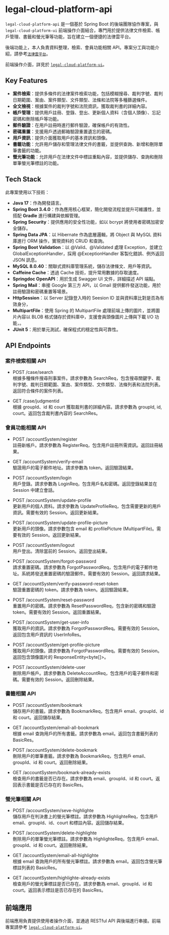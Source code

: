 # legal-cloud-platform-api

`legal-cloud-platform-api` 是一個基於 Spring Boot 的後端團隊協作專案，與 `legal-cloud-platform-ui` 前端操作介面結合，專門用於提供法律文件檢索、帳戶管理、書籤和螢光筆等功能，旨在建立一個便捷的法律雲平台。

後端功能上，本人負責資料整理，檢索、會員功能相關 API。專案分工與功能介紹，請參考[`法律雲平台`](https://drive.google.com/file/d/1wTQBqE7-hyoHqmEEiFOdTZp2Sd1eFX8n/view?usp=drive_link)。

前端操作介面，詳見於 [`legal-cloud-platform-ui`](https://github.com/rikka0823/legal-cloud-platform-ui)。

## Key Features

- **案件檢索**：提供多條件的法律案件檢索功能，包括模糊搜尋、裁判字號、裁判日期範圍、案由、案件類型、文件類型、法條和法院等多種篩選條件。
- **全文檢視**：根據案件的裁判字號和法院資訊，獲取裁判書的詳細內容。
- **帳戶管理**：提供用戶註冊、登錄、登出、更新個人資料（含個人頭像）、忘記密碼和刪除帳戶等功能。
- **郵件驗證**：在用戶註冊時進行郵件驗證，確保帳戶的有效性。
- **密碼重置**：支援用戶透過郵箱驗證重置遺忘的密碼。
- **用戶資訊**：提供介面獲取用戶的基本資訊和頭像。
- **書籤功能**：允許用戶儲存和管理法律文件的書籤，並提供查詢、新增和刪除單筆書籤的功能。
- **螢光筆功能**：允許用戶在法律文件中標註重點內容，並提供儲存、查詢和刪除單筆螢光筆標註的功能。

## Tech Stack

此專案使用以下技術：

- **Java 17**：作為開發語言。
- **Spring Boot 3.4.0**：作為應用核心框架，簡化開發流程並提升可維護性，並搭配 **Gradle** 進行構建與依賴管理。
- **Spring Security**：提供應用的安全性功能，如以 bcrypt 將使用者密碼加密安全儲存。
- **Spring Data JPA**：以 Hibernate 作為底層邏輯，將 Object 與 MySQL 資料庫進行 ORM 操作，實現資料的 CRUD 和查詢。
- **Spring Boot Validation**：以 @Valid、@Validated 處理 Exception，並建立 GlobalExceptionHandler，採用 @ExceptionHandler 客製化錯誤、例外返回 JSON 訊息。
- **MySQL 8.0.40**：關聯式資料庫管理系統，儲存法律條文、用戶等資訊。
- **Caffeine Cache**：透過 Cache 技術，提升常用數據的存取速度。
- **Springdoc OpenAPI**：用於生成 Swagger UI 文件，詳細描述 API 端點。
- **Spring Mail**：串接 Google 第三方 API，以 Gmail 提供郵件發送功能，用於註冊驗證和密碼重置等場景。
- **HttpSession**：以 Server 記錄登入時的 Seesion ID 並與資料庫比對是否為有效身分，
- **MultipartFile**：使用 Spring 的 MultipartFile 處理前端上傳的圖片，並將圖片內容以 BLOB 格式儲存於資料庫中，支援會員頭像圖片上傳與下載 I/O 功能，。
- **JUnit 5**：用於單元測試，確保程式的穩定性與可靠性。

## API Endpoints

### 案件檢索相關 API

- POST /case/search  
  根據多種條件搜尋刑事案件。請求參數為 SearchReq，包含搜尋關鍵字、裁判字號、裁判日期範圍、案由、案件類型、文件類型、法條列表和法院列表。返回符合條件的案件列表。

- GET /case/judgmentid  
  根據 groupId、id 和 court 獲取裁判書的詳細內容。請求參數為 groupId, id, court。返回包含裁判書內容的 SearchRes。

### 會員功能相關 API

- POST /accountSystem/register  
  註冊新帳戶。請求參數為 RegisterReq，包含用戶註冊所需資訊。返回註冊結果。

- GET /accountSystem/verify-email  
  驗證用戶的電子郵件地址。請求參數為 token。返回驗證結果。

- POST /accountSystem/login  
  用戶登錄。請求參數為 LoginReq，包含用戶名和密碼。返回登錄結果並在 Session 中建立會話。

- POST /accountSystem/update-profile  
  更新用戶的個人資料。請求參數為 UpdateProfileReq，包含需要更新的用戶資訊。需要有效的 Session。返回更新結果。

- POST /accountSystem/update-profile-picture  
  更新用戶的頭像。請求參數包含 email 和 profilePicture (MultipartFile)。需要有效的 Session。返回更新結果。

- POST /accountSystem/logout  
  用戶登出。清除當前的 Session。返回登出結果。

- POST /accountSystem/forgot-password  
  請求重置密碼。請求參數為 ForgotPasswordReq，包含用戶的電子郵件地址。系統將發送重置密碼的驗證郵件。需要有效的 Session。返回請求結果。

- GET /accountSystem/verify-password-reset-token  
  驗證重置密碼的 token。請求參數為 token。返回驗證結果。

- POST /accountSystem/reset-password  
  重置用戶的密碼。請求參數為 ResetPasswordReq，包含新的密碼和驗證 token。需要有效的 Session。返回重置結果。

- POST /accountSystem/get-user-info  
  獲取用戶的資訊。請求參數為 ForgotPasswordReq。需要有效的 Session。返回包含用戶資訊的 UserInfoRes。

- POST /accountSystem/get-profile-picture  
  獲取用戶的頭像。請求參數為 ForgotPasswordReq。需要有效的 Session。返回包含頭像圖片的 ResponseEntity<byte[]>。

- POST /accountSystem/delete-user  
  刪除用戶帳戶。請求參數為 DeleteAccountReq，包含用戶的電子郵件和密碼。需要有效的 Session。返回刪除結果。

### 書籤相關 API

- POST /accountSystem/bookmark  
  儲存用戶的書籤。請求參數為 BookmarkReq，包含用戶 email、groupId、id 和 court。返回儲存結果。

- GET /accountSystem/email-all-bookmark  
  根據 email 查詢用戶的所有書籤。請求參數為 email。返回包含書籤列表的 BasicRes。

- POST /accountSystem/delete-bookmark  
  刪除用戶的單筆書籤。請求參數為 BookmarkReq，包含用戶 email、groupId、id 和 court。返回刪除結果。

- GET /accountSystem/bookmark-already-exists  
  檢查用戶的書籤是否已存在。請求參數為 email、groupId、id 和 court。返回表示書籤是否已存在的 BasicRes。

### 螢光筆相關 API

- POST /accountSystem/seve-highlighte  
  儲存用戶在判決書上的螢光筆標註。請求參數為 HighlighteReq，包含用戶 email、groupId、id、court 和標註內容。返回儲存結果。

- POST /accountSystem/delete-highlighte  
  刪除用戶的單筆螢光筆標註。請求參數為 HighlighteReq，包含用戶 email、groupId、id 和 court。返回刪除結果。

- GET /accountSystem/email-all-highlighte  
  根據 email 查詢用戶的所有螢光筆標註。請求參數為 email。返回包含螢光筆標註列表的 BasicRes。

- GET /accountSystem/highlighte-already-exists  
  檢查用戶的螢光筆標註是否已存在。請求參數為 email、groupId、id 和 court。返回表示標註是否已存在的 BasicRes。

## 前端應用

前端應用負責提供使用者操作介面，並通過 RESTful API 與後端進行串接。前端專案請參考 [`legal-cloud-platform-ui`](https://github.com/rikka0823/legal-cloud-platform-ui)。
